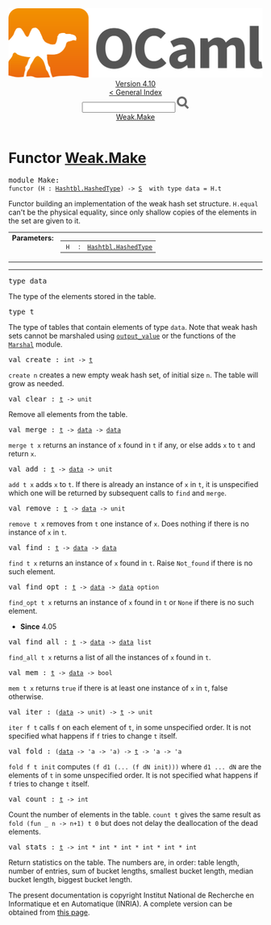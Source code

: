 <!-- ((! set title API !)) ((! set documentation !)) ((! set api !)) ((! set nobreadcrumb !)) -->
<div class="api"><header><nav class="toc brand"><a class="brand" href="https://ocaml.org/"><img src="colour-logo-gray.svg" class="svg" alt="OCaml"></a></nav><nav class="toc"><div class="toc_version"><a href="/docs" id="version-select">Version 4.10</a></div><a href="index.html">&lt; General Index</a><div class="api_search"><input type="text" name="apisearch" id="api_search" oninput="mySearch(false);" onkeypress="this.oninput();" onclick="this.oninput();" onpaste="this.oninput();">
<img src="search_icon.svg" alt="Search" class="svg" onclick="mySearch(false)"></div>
<div id="search_results"></div><div class="toc_title"><a href="#top">Weak.Make</a></div><ul></ul></nav></header>

<h1>Functor <a href="type_Weak.Make.html">Weak.Make</a></h1>

<pre><span id="MODULEMake"><span class="keyword">module</span> Make</span>: <div class="sig_block"><code class="code"><span class="keyword">functor</span>&nbsp;(</code><code class="code"><span class="constructor">H</span></code><code class="code">&nbsp;:&nbsp;</code><code class="type"><a href="Hashtbl.HashedType.html">Hashtbl.HashedType</a></code><code class="code">)&nbsp;<span class="keywordsign">-&gt;</span>&nbsp;</code><code class="type"><a href="Weak.S.html">S</a></code><code class="type">  with type data = H.t</code></div></pre><div class="info module top">
<div class="info-desc">
<p>Functor building an implementation of the weak hash set structure.
    <code class="code"><span class="constructor">H</span>.equal</code> can't be the physical equality, since only shallow
    copies of the elements in the set are given to it.</p>
</div>
</div>
<table border="0" cellpadding="3" width="100%">
<tbody><tr>
<td align="left" valign="top" width="1%%"><b>Parameters: </b></td>
<td>
<table class="paramstable">
<tbody><tr>
<td align="center" valign="top" width="15%">
<code>H</code></td>
<td align="center" valign="top">:</td>
<td><code class="type"><a href="Hashtbl.HashedType.html">Hashtbl.HashedType</a></code>
</td></tr></tbody></table>
</td>
</tr>
</tbody></table>
<hr width="100%">

<pre><span id="TYPEdata"><span class="keyword">type</span> <code class="type"></code>data</span> </pre>
<div class="info ">
<div class="info-desc">
<p>The type of the elements stored in the table.</p>
</div>
</div>


<pre><span id="TYPEt"><span class="keyword">type</span> <code class="type"></code>t</span> </pre>
<div class="info ">
<div class="info-desc">
<p>The type of tables that contain elements of type <code class="code">data</code>.
        Note that weak hash sets cannot be marshaled using
        <a href="Stdlib.html#VALoutput_value"><code class="code">output_value</code></a> or the functions of the <a href="Marshal.html"><code class="code"><span class="constructor">Marshal</span></code></a>
        module.</p>
</div>
</div>


<pre><span id="VALcreate"><span class="keyword">val</span> create</span> : <code class="type">int -&gt; <a href="Weak.S.html#TYPEt">t</a></code></pre><div class="info ">
<div class="info-desc">
<p><code class="code">create&nbsp;n</code> creates a new empty weak hash set, of initial
        size <code class="code">n</code>.  The table will grow as needed.</p>
</div>
</div>

<pre><span id="VALclear"><span class="keyword">val</span> clear</span> : <code class="type"><a href="Weak.S.html#TYPEt">t</a> -&gt; unit</code></pre><div class="info ">
<div class="info-desc">
<p>Remove all elements from the table.</p>
</div>
</div>

<pre><span id="VALmerge"><span class="keyword">val</span> merge</span> : <code class="type"><a href="Weak.S.html#TYPEt">t</a> -&gt; <a href="Weak.S.html#TYPEdata">data</a> -&gt; <a href="Weak.S.html#TYPEdata">data</a></code></pre><div class="info ">
<div class="info-desc">
<p><code class="code">merge&nbsp;t&nbsp;x</code> returns an instance of <code class="code">x</code> found in <code class="code">t</code> if any,
        or else adds <code class="code">x</code> to <code class="code">t</code> and return <code class="code">x</code>.</p>
</div>
</div>

<pre><span id="VALadd"><span class="keyword">val</span> add</span> : <code class="type"><a href="Weak.S.html#TYPEt">t</a> -&gt; <a href="Weak.S.html#TYPEdata">data</a> -&gt; unit</code></pre><div class="info ">
<div class="info-desc">
<p><code class="code">add&nbsp;t&nbsp;x</code> adds <code class="code">x</code> to <code class="code">t</code>.  If there is already an instance
        of <code class="code">x</code> in <code class="code">t</code>, it is unspecified which one will be
        returned by subsequent calls to <code class="code">find</code> and <code class="code">merge</code>.</p>
</div>
</div>

<pre><span id="VALremove"><span class="keyword">val</span> remove</span> : <code class="type"><a href="Weak.S.html#TYPEt">t</a> -&gt; <a href="Weak.S.html#TYPEdata">data</a> -&gt; unit</code></pre><div class="info ">
<div class="info-desc">
<p><code class="code">remove&nbsp;t&nbsp;x</code> removes from <code class="code">t</code> one instance of <code class="code">x</code>.  Does
        nothing if there is no instance of <code class="code">x</code> in <code class="code">t</code>.</p>
</div>
</div>

<pre><span id="VALfind"><span class="keyword">val</span> find</span> : <code class="type"><a href="Weak.S.html#TYPEt">t</a> -&gt; <a href="Weak.S.html#TYPEdata">data</a> -&gt; <a href="Weak.S.html#TYPEdata">data</a></code></pre><div class="info ">
<div class="info-desc">
<p><code class="code">find&nbsp;t&nbsp;x</code> returns an instance of <code class="code">x</code> found in <code class="code">t</code>.
        Raise <code class="code"><span class="constructor">Not_found</span></code> if there is no such element.</p>
</div>
</div>

<pre><span id="VALfind_opt"><span class="keyword">val</span> find_opt</span> : <code class="type"><a href="Weak.S.html#TYPEt">t</a> -&gt; <a href="Weak.S.html#TYPEdata">data</a> -&gt; <a href="Weak.S.html#TYPEdata">data</a> option</code></pre><div class="info ">
<div class="info-desc">
<p><code class="code">find_opt&nbsp;t&nbsp;x</code> returns an instance of <code class="code">x</code> found in <code class="code">t</code>
        or <code class="code"><span class="constructor">None</span></code> if there is no such element.</p>
</div>
<ul class="info-attributes">
<li><b>Since</b> 4.05</li>
</ul>
</div>

<pre><span id="VALfind_all"><span class="keyword">val</span> find_all</span> : <code class="type"><a href="Weak.S.html#TYPEt">t</a> -&gt; <a href="Weak.S.html#TYPEdata">data</a> -&gt; <a href="Weak.S.html#TYPEdata">data</a> list</code></pre><div class="info ">
<div class="info-desc">
<p><code class="code">find_all&nbsp;t&nbsp;x</code> returns a list of all the instances of <code class="code">x</code>
        found in <code class="code">t</code>.</p>
</div>
</div>

<pre><span id="VALmem"><span class="keyword">val</span> mem</span> : <code class="type"><a href="Weak.S.html#TYPEt">t</a> -&gt; <a href="Weak.S.html#TYPEdata">data</a> -&gt; bool</code></pre><div class="info ">
<div class="info-desc">
<p><code class="code">mem&nbsp;t&nbsp;x</code> returns <code class="code"><span class="keyword">true</span></code> if there is at least one instance
        of <code class="code">x</code> in <code class="code">t</code>, false otherwise.</p>
</div>
</div>

<pre><span id="VALiter"><span class="keyword">val</span> iter</span> : <code class="type">(<a href="Weak.S.html#TYPEdata">data</a> -&gt; unit) -&gt; <a href="Weak.S.html#TYPEt">t</a> -&gt; unit</code></pre><div class="info ">
<div class="info-desc">
<p><code class="code">iter&nbsp;f&nbsp;t</code> calls <code class="code">f</code> on each element of <code class="code">t</code>, in some unspecified
        order.  It is not specified what happens if <code class="code">f</code> tries to change
        <code class="code">t</code> itself.</p>
</div>
</div>

<pre><span id="VALfold"><span class="keyword">val</span> fold</span> : <code class="type">(<a href="Weak.S.html#TYPEdata">data</a> -&gt; 'a -&gt; 'a) -&gt; <a href="Weak.S.html#TYPEt">t</a> -&gt; 'a -&gt; 'a</code></pre><div class="info ">
<div class="info-desc">
<p><code class="code">fold&nbsp;f&nbsp;t&nbsp;init</code> computes <code class="code">(f&nbsp;d1&nbsp;(...&nbsp;(f&nbsp;dN&nbsp;init)))</code> where
        <code class="code">d1&nbsp;...&nbsp;dN</code> are the elements of <code class="code">t</code> in some unspecified order.
        It is not specified what happens if <code class="code">f</code> tries to change <code class="code">t</code>
        itself.</p>
</div>
</div>

<pre><span id="VALcount"><span class="keyword">val</span> count</span> : <code class="type"><a href="Weak.S.html#TYPEt">t</a> -&gt; int</code></pre><div class="info ">
<div class="info-desc">
<p>Count the number of elements in the table.  <code class="code">count&nbsp;t</code> gives the
        same result as <code class="code">fold&nbsp;(<span class="keyword">fun</span>&nbsp;_&nbsp;n&nbsp;<span class="keywordsign">-&gt;</span>&nbsp;n+1)&nbsp;t&nbsp;0</code> but does not delay the
        deallocation of the dead elements.</p>
</div>
</div>

<pre><span id="VALstats"><span class="keyword">val</span> stats</span> : <code class="type"><a href="Weak.S.html#TYPEt">t</a> -&gt; int * int * int * int * int * int</code></pre><div class="info ">
<div class="info-desc">
<p>Return statistics on the table.  The numbers are, in order:
        table length, number of entries, sum of bucket lengths,
        smallest bucket length, median bucket length, biggest bucket length.</p>
</div>
</div>

<div class="copyright">The present documentation is copyright Institut National de Recherche en Informatique et en Automatique (INRIA). A complete version can be obtained from <a href="http://caml.inria.fr/pub/docs/manual-ocaml/">this page</a>.</div></div>